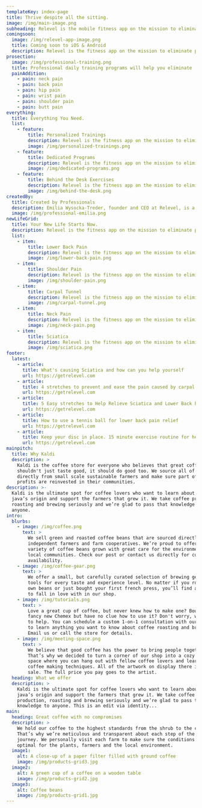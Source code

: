 ```yaml
---
templateKey: index-page
title: Thrive despite all the sitting.
image: /img/main-image.png
subheading: Relevel is the mobile fitness app on the mission to eliminate pain caused by the sedentary lifestyle. Professional training plans, easy daily routines and fun exercises, will take the away the aches caused by sitting in front of the computer too much.
comingsoon:
  image: /img/relevel-app-image.png
  title: Coming soon to iOS & Android
  description: Relevel is the fitness app on the mission to eliminate pain caused by the sedentary lifestyle. Professional training plans, easy daily routines and fun exercises, will take the away the aches caused by sitting in front of the computer too much.
prosection:
  image: /img/professional-training.png
  title: Professional daily training programs will help you eliminate
  painAddition:
    - pain: neck pain
    - pain: back pain
    - pain: hip pain
    - pain: wrist pain
    - pain: shoulder pain
    - pain: butt pain
everything:
  title: Everything You Need.
  list:
    - feature:
        title: Personalized Trainings
        description: Relevel is the fitness app on the mission to eliminate pain caused by the sedentary lifestyle. Professional training plans, easy daily routines and fun exercises, will take the away the aches caused by sitting in front of the computer too much.
        image: /img/personalized-trainings.png
    - feature:
        title: Dedicated Programs
        description: Relevel is the fitness app on the mission to eliminate pain caused by the sedentary lifestyle. Professional training plans, easy daily routines and fun exercises, will take the away the aches caused by sitting in front of the computer too much.
        image: /img/dedicated-programs.png
    - feature:
        title: Behind the Desk Exercises
        description: Relevel is the fitness app on the mission to eliminate pain caused by the sedentary lifestyle. Professional training plans, easy daily routines and fun exercises, will take the away the aches caused by sitting in front of the computer too much.
        image: /img/behind-the-desk.png
createdBy:
  title: Created by Professionals
  description: Emilia Wysocka-Treder, founder and CEO at Relevel, is a certified Pilates instructor with nearly a decade of experience. She works as a personal trainer with executives from the most successful companies in the world.
  image: /img/professional-emilia.png
newLifeGrid:
  title: Your New Life Starts Now.
  description: Relevel is the fitness app on the mission to eliminate pain caused by the sedentary lifestyle. Professional training plans, easy daily routines and fun exercises, will take the away the aches caused by sitting in front of the computer too much.
  list:
    - item:
        title: Lower Back Pain
        description: Relevel is the fitness app on the mission to eliminate pain caused by the sedentary lifestyle. Professional training plans, easy daily routines and fun exercises, will take the away the aches caused by sitting in front of the computer too much.
        image: /img/lower-back-pain.png
    - item:
        title: Shoulder Pain
        description: Relevel is the fitness app on the mission to eliminate pain caused by the sedentary lifestyle. Professional training plans, easy daily routines and fun exercises, will take the away the aches caused by sitting in front of the computer too much.
        image: /img/shoulder-pain.png
    - item:
        title: Carpal Tunnel
        description: Relevel is the fitness app on the mission to eliminate pain caused by the sedentary lifestyle. Professional training plans, easy daily routines and fun exercises, will take the away the aches caused by sitting in front of the computer too much.
        image: /img/carpal-tunnel.png
    - item:
        title: Neck Pain
        description: Relevel is the fitness app on the mission to eliminate pain caused by the sedentary lifestyle. Professional training plans, easy daily routines and fun exercises, will take the away the aches caused by sitting in front of the computer too much.
        image: /img/neck-pain.png
    - item:
        title: Sciatica
        description: Relevel is the fitness app on the mission to eliminate pain caused by the sedentary lifestyle. Professional training plans, easy daily routines and fun exercises, will take the away the aches caused by sitting in front of the computer too much.
        image: /img/sciatica.png
footer:
  latest:
    - article: 
      title: What's causing Sciatica and how can you help yourself
      url: https://getrelevel.com
    - article: 
      title: 4 stretches to prevent and ease the pain caused by carpal tunnel 
      url: https://getrelevel.com
    - article: 
      title: 5 Easy stretches to Help Relieve Sciatica and Lower Back Pain In 15 Minutes
      url: https://getrelevel.com
    - article: 
      title: How to use a tennis ball for lower back pain relief
      url: https://getrelevel.com
    - article: 
      title: Keep your disc in place. 15 minute exercise routine for herniated disc
      url: https://getrelevel.com
mainpitch:
  title: Why Kaldi
  description: >
    Kaldi is the coffee store for everyone who believes that great coffee
    shouldn't just taste good, it should do good too. We source all of our beans
    directly from small scale sustainable farmers and make sure part of the
    profits are reinvested in their communities.
description: >-
  Kaldi is the ultimate spot for coffee lovers who want to learn about their
  java’s origin and support the farmers that grew it. We take coffee production,
  roasting and brewing seriously and we’re glad to pass that knowledge to
  anyone.
intro:
  blurbs:
    - image: /img/coffee.png
      text: >
        We sell green and roasted coffee beans that are sourced directly from
        independent farmers and farm cooperatives. We’re proud to offer a
        variety of coffee beans grown with great care for the environment and
        local communities. Check our post or contact us directly for current
        availability.
    - image: /img/coffee-gear.png
      text: >
        We offer a small, but carefully curated selection of brewing gear and
        tools for every taste and experience level. No matter if you roast your
        own beans or just bought your first french press, you’ll find a gadget
        to fall in love with in our shop.
    - image: /img/tutorials.png
      text: >
        Love a great cup of coffee, but never knew how to make one? Bought a
        fancy new Chemex but have no clue how to use it? Don't worry, we’re here
        to help. You can schedule a custom 1-on-1 consultation with our baristas
        to learn anything you want to know about coffee roasting and brewing.
        Email us or call the store for details.
    - image: /img/meeting-space.png
      text: >
        We believe that good coffee has the power to bring people together.
        That’s why we decided to turn a corner of our shop into a cozy meeting
        space where you can hang out with fellow coffee lovers and learn about
        coffee making techniques. All of the artwork on display there is for
        sale. The full price you pay goes to the artist.
  heading: What we offer
  description: >
    Kaldi is the ultimate spot for coffee lovers who want to learn about their
    java’s origin and support the farmers that grew it. We take coffee
    production, roasting and brewing seriously and we’re glad to pass that
    knowledge to anyone. This is an edit via identity...
main:
  heading: Great coffee with no compromises
  description: >
    We hold our coffee to the highest standards from the shrub to the cup.
    That’s why we’re meticulous and transparent about each step of the coffee’s
    journey. We personally visit each farm to make sure the conditions are
    optimal for the plants, farmers and the local environment.
  image1:
    alt: A close-up of a paper filter filled with ground coffee
    image: /img/products-grid3.jpg
  image2:
    alt: A green cup of a coffee on a wooden table
    image: /img/products-grid2.jpg
  image3:
    alt: Coffee beans
    image: /img/products-grid1.jpg
---
```

